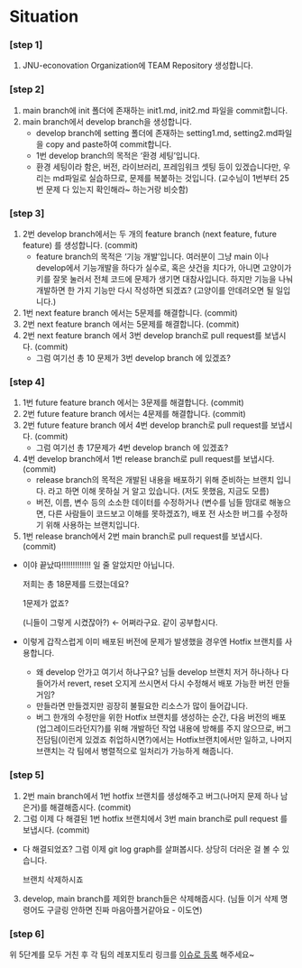 # Situation

### [step 1]
1. JNU-econovation Organization에 TEAM Repository 생성합니다.

### [step 2]
1. main branch에 init 폴더에 존재하는 init1.md, init2.md 파일을 commit합니다.
2. main branch에서 develop branch을 생성합니다.
    - develop branch에 setting 폴더에 존재하는 setting1.md, setting2.md파일을 copy and paste하여 commit합니다.
    - 1번 develop branch의 목적은 ‘환경 세팅’입니다.
    - 환경 세팅이라 함은, 버전, 라이브러리, 프레임워크 셋팅 등이 있겠습니다만, 우리는 md파일로 실습하므로, 문제를 복붙하는 것입니다. (교수님이 1번부터 25번 문제 다 있는지 확인해라~ 하는거랑 비슷함)

### [step 3]
1. 2번 develop branch에서는 두 개의 feature branch (next feature, future feature) 를 생성합니다. (commit)
    - feature branch의 목적은 ‘기능 개발’입니다. 여러분이 그냥 main 이나 develop에서 기능개발을 하다가 실수로, 혹은 샷건을 치다가, 아니면 고양이가 키를 잘못 눌러서 전체 코드에 문제가 생기면 대참사입니다. 하지만 기능을 나눠 개발하면 한 가지 기능만 다시 작성하면 되겠죠? (고양이를 안데려오면 될 일입니다.)
2. 1번 next feature branch 에서는 5문제를 해결합니다. (commit)
3. 2번 next feature branch 에서는 5문제를 해결합니다. (commit)
4. 2번 next feature branch 에서 3번 develop branch로 pull request를 보냅시다. (commit)
    - 그럼 여기선 총 10 문제가 3번 develop branch 에 있겠죠?

### [step 4]
1. 1번 future feature branch 에서는 3문제를 해결합니다. (commit)
2. 2번 future feature branch 에서는 4문제를 해결합니다. (commit)
3. 2번 future feature branch 에서 4번 develop branch로 pull request를 보냅시다. (commit)
    - 그럼 여기선 총 17문제가 4번 develop branch 에 있겠죠?
4. 4번 develop branch에서 1번 release branch로 pull request를 보냅시다. (commit)
    - release branch의 목적은 개발된 내용을 배포하기 위해 준비하는 브랜치 입니다. 라고 하면 이해 못하실 거 알고 있습니다. (저도 못했음, 지금도 모름)
    - 버전, 이름, 변수 등의 소소한 데이터를 수정하거나 (변수를 님들 맘대로 해놓으면, 다른 사람들이 코드보고 이해를 못하겠죠?), 배포 전 사소한 버그를 수정하기 위해 사용하는 브랜치입니다.
5. 1번 release branch에서 2번 main branch로 pull request를 보냅시다. (commit)
- 이야 끝났따!!!!!!!!!!!!! 일 줄 알았지만 아닙니다.
    
    저희는 총 18문제를 드렸는데요?
    
    1문제가 없죠?
    
    (니들이 그렇게 시켰잖아?) ← 어쩌라구요. 같이 공부합시다.
    
- 이렇게 갑작스럽게 이미 배포된 버전에 문제가 발생했을 경우엔 Hotfix 브랜치를 사용합니다.
    - 왜 develop 안가고 여기서 하냐구요? 님들 develop 브랜치 저거 하나하나 다 들어가서 revert, reset 오지게 쓰시면서 다시 수정해서 배포 가능한 버전 만들거임?
    - 만들라면 만들겠지만 굉장히 불필요한 리소스가 많이 들어갑니다.
    - 버그 한개의 수정만을 위한 Hotfix 브랜치를 생성하는 순간, 다음 버전의 배포(업그레이드라던지?)를 위해 개발하던 작업 내용에 방해를 주지 않으므로, 버그 전담팀(이런게 있겠죠 취업하시면?)에서는 Hotfix브랜치에서만 일하고, 나머지 브랜치는 각 팀에서 병렬적으로 일처리가 가능하게 해줍니다.

### [step 5]
1. 2번 main branch에서 1번 hotfix 브랜치를 생성해주고 버그(나머지 문제 하나 남은거)를 해결해줍시다. (commit)
2. 그럼 이제 다 해결된 1번 hotfix 브랜치에서 3번 main branch로 pull request 를 보냅시다. (commit)
- 다 해결되었죠? 그럼 이제 git log graph를 살펴봅시다. 상당히 더러운 걸 볼 수 있습니다.
    
    브랜치 삭제하시죠
    
3. develop, main branch를 제외한 branch들은 삭제해줍시다. (님들 이거 삭제 명령어도 구글링 안하면 진짜 마음아플거같아요 - 이도연)

### [step 6]
위 5단계를 모두 거친 후 각 팀의 레포지토리 링크를 [이슈로 등록](https://github.com/JNU-econovation/Let-s-git-it-started/issues) 해주세요~